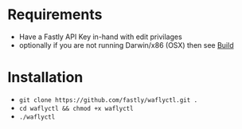 # Requirements
- Have a Fastly API Key in-hand with edit privilages
- optionally if you are not running Darwin/x86 (OSX) then see [Build](#build)

# Installation
- `git clone https://github.com/fastly/waflyctl.git .`
- `cd waflyctl && chmod +x waflyctl`
- `./waflyctl`
